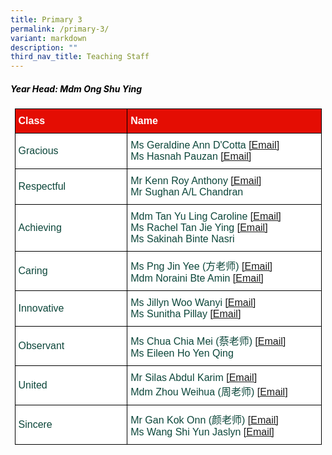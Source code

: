 ```yaml
---
title: Primary 3
permalink: /primary-3/
variant: markdown
description: ""
third_nav_title: Teaching Staff
---
```

<h5 style="color:#000000">Year Head: Mdm Ong Shu Ying </h5>
<style type="text/css">
.tg  {border-collapse:collapse;border-spacing:0;margin:0px auto;}
.tg td{border-color:black;border-style:solid;border-width:1px;font-family:Arial, sans-serif;font-size:16px;
  overflow:hidden;padding:10px 5px;word-break:normal;}
.tg th{border-color:black;border-style:solid;border-width:1px;font-family:Arial, sans-serif;font-size:16px;
  font-weight:normal;overflow:hidden;padding:10px 5px;word-break:normal;}
.tg .tg-yhj3{background-color:#FFF;color:#0C463A;text-align:left;vertical-align:middle}
.tg .tg-feqv{background-color:#E40D03;color:#666;font-weight:bold;text-align:left;vertical-align:middle}
.tg .tg-o5fr{background-color:#FFF;color:#FD6500;text-align:left;vertical-align:middle}
</style>

<table class="tg" style="undefined;table-layout: fixed; width: 491px">
<colgroup>
<col style="width: 200px">
<col style="width: 360px">
</colgroup>
<tbody>
<tr>
<td class="tg-feqv"><span style="color:#FFFFFF;background-color:#E40D03">Class</span></td>
<td class="tg-feqv"><span style="color:#FFFFFF;background-color:#E40D03">Name</span></td>
</tr>
<tr>
<td class="tg-yhj3">Gracious</td>
<td class="tg-yhj3">Ms Geraldine Ann D'Cotta <a target="_blank" rel="noopener noreferrer nofollow" href="mailto:geraldine_ann_dcotta@schools.gov.sg">[Email]</a><br>Ms Hasnah Pauzan <a target="_blank" rel="noopener noreferrer nofollow" href="mailto:hasnah_pauzan_a@schools.gov.sg">[Email]</a></td>
</tr>
<tr>
<td class="tg-yhj3">Respectful</td>
    <td class="tg-yhj3">Mr Kenn Roy Anthony <a target="_blank" rel="noopener noreferrer nofollow" href="mailto:kenn_roy_anthony@schools.gov.sg">[Email]</a><br>Mr Sughan A/L Chandran</td>
</tr>
<tr>
<td class="tg-yhj3">Achieving</td>
<td class="tg-yhj3">Mdm Tan Yu Ling Caroline <a target="_blank" rel="noopener noreferrer nofollow" href="mailto:tan_yu_ling_caroline@schools.gov.sg">[Email]</a><br>Ms Rachel Tan Jie Ying <a target="_blank" rel="noopener noreferrer nofollow" href="mailto:tan_jie_ying_rachel@schools.gov.sg">[Email]</a><br>Ms Sakinah Binte Nasri</td>
</tr>
<tr>
<td class="tg-yhj3">Caring</td>
<td class="tg-yhj3">Ms Png Jin Yee (方老师) <a target="_blank" rel="noopener noreferrer nofollow" href="mailto:png_jin_yee@schools.gov.sg">[Email]</a><br>Mdm Noraini Bte Amin <a target="_blank" rel="noopener noreferrer nofollow" href="mailto:noraini_amin@schools.gov.sg">[Email]</a></td>
</tr>
<tr>
<td class="tg-yhj3">Innovative</td>
<td class="tg-yhj3">Ms Jillyn Woo Wanyi <a target="_blank" rel="noopener noreferrer nofollow" href="mailto:jillyn_woo_wan_yi@schools.gov.sg">[Email]</a><br>Ms Sunitha Pillay <a target="_blank" rel="noopener noreferrer nofollow" href="mailto:s_sunitha_pillay@schools.gov.sg">[Email]</a></td>
</tr>
<tr>
<td class="tg-yhj3">Observant</td>
<td class="tg-yhj3">Ms Chua Chia Mei (蔡老师) <a target="_blank" rel="noopener noreferrer nofollow" href="mailto:chua_chia_mei@schools.gov.sg">[Email]</a><br>Ms Eileen Ho Yen Qing</td>
</tr>
<tr>
<td class="tg-yhj3">United</td>
<td class="tg-yhj3">Mr Silas Abdul Karim <a target="_blank" rel="noopener noreferrer nofollow" href="mailto:silas_abdul_karim@schools.gov.sg">[Email]</a><br>Mdm Zhou Weihua (周老师) <a target="_blank" rel="noopener noreferrer nofollow" href="mailto:zhou_weihua@schools.gov.sg">[Email]</a></td>
</tr>
<tr>
<td class="tg-yhj3">Sincere</td>
<td class="tg-yhj3">Mr Gan Kok Onn (颜老师) <a target="_blank" rel="noopener noreferrer nofollow" href="mailto:gan_kok_onn@schools.gov.sg">[Email]</a><br>Ms Wang Shi Yun Jaslyn <a target="_blank" rel="noopener noreferrer nofollow" href="mailto:wang_shiyun_jaslyn@schools.gov.sg">[Email]</a></td>
</tr>
</tbody>
</table>